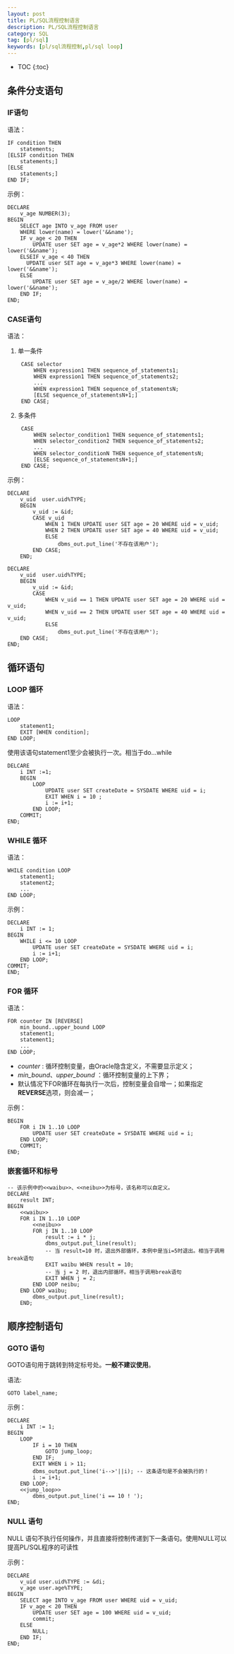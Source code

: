 ```yaml
---
layout: post
title: PL/SQL流程控制语言
description: PL/SQL流程控制语言
category: SQL
tag: [pl/sql]
keywords: [pl/sql流程控制,pl/sql loop]
---
```


* TOC
{:toc}

## 条件分支语句

### IF语句

语法：

	IF condition THEN
		statements;
	[ELSIF condition THEN
		statements;]
	[ELSE
		statements;]
	END IF;

示例：

	DECLARE
		v_age NUMBER(3);
	BEGIN
		SELECT age INTO v_age FROM user
		WHERE lower(name) = lower('&&name');
		IF v_age < 20 THEN
			UPDATE user SET age = v_age*2 WHERE lower(name) = lower('&&name');
		ELSEIF v_age < 40 THEN
		  UPDATE user SET age = v_age*3 WHERE lower(name) = lower('&&name');
		ELSE
			UPDATE user SET age = v_age/2 WHERE lower(name) = lower('&&name');
		END IF;
	END;

### CASE语句

语法：

1. 单一条件

		CASE selector
			WHEN expression1 THEN sequence_of_statements1;
			WHEN expression1 THEN sequence_of_statements2;
			...
			WHEN expression1 THEN sequence_of_statementsN;
			[ELSE sequence_of_statementsN+1;]
		END CASE;

2. 多条件

		CASE
			WHEN selector_condition1 THEN sequence_of_statements1;
			WHEN selector_condition2 THEN sequence_of_statements2;
			...
			WHEN selector_conditionN THEN sequence_of_statementsN;
			[ELSE sequence_of_statementsN+1;]
		END CASE;

示例：

	DECLARE
		v_uid  user.uid%TYPE;
		BEGIN
			v_uid := &id;
			CASE v_uid
				WHEN 1 THEN UPDATE user SET age = 20 WHERE uid = v_uid;
				WHEN 2 THEN UPDATE user SET age = 40 WHERE uid = v_uid;
				ELSE
					dbms_out.put_line('不存在该用户');
			END CASE;
		END;

	DECLARE
		v_uid  user.uid%TYPE;
		BEGIN
			v_uid := &id;
			CASE
				WHEN v_uid == 1 THEN UPDATE user SET age = 20 WHERE uid = v_uid;
				WHEN v_uid == 2 THEN UPDATE user SET age = 40 WHERE uid = v_uid;
				ELSE
					dbms_out.put_line('不存在该用户');
		END CASE;
	END;

## 循环语句

### LOOP 循环

语法：

	LOOP
		statement1;
		EXIT [WHEN condition];
	END LOOP;

使用该语句statement1至少会被执行一次。相当于do...while

	DELCARE
		i INT :=1;
		BEGIN
			LOOP
				UPDATE user SET createDate = SYSDATE WHERE uid = i;
				EXIT WHEN i = 10 ;
				i := i+1;
			END LOOP;
		COMMIT;
	END;

### WHILE 循环

语法：

	WHILE condition LOOP
		statement1;
		statement2;
		...
	END LOOP;

示例：

	DECLARE
		i INT := 1;
	BEGIN
		WHILE i <= 10 LOOP
			UPDATE user SET createDate = SYSDATE WHERE uid = i;
			i := i+1;
		END LOOP;
	COMMIT;
	END;

### FOR 循环

语法：

	FOR counter IN [REVERSE]
		min_bound..upper_bound LOOP
		statement1;
		statement1;
		...
	END LOOP;

* _counter_ : 循环控制变量，由Oracle隐含定义，不需要显示定义；
* _min_bound_、_upper_bound_ ：循环控制变量的上下界；
* 默认情况下FOR循环在每执行一次后，控制变量会自增一；如果指定**REVERSE**选项，则会减一；

示例：

	BEGIN
		FOR i IN 1..10 LOOP
			UPDATE user SET createDate = SYSDATE WHERE uid = i;
		END LOOP;
		COMMIT;
	END;

### 嵌套循环和标号

    -- 该示例中的<<waibu>>、<<neibu>>为标号，该名称可以自定义。
    DECLARE
		result INT;
	BEGIN
		<<waibu>>
		FOR i IN 1..10 LOOP
			<<neibu>>
			FOR j IN 1..10 LOOP
			    result := i * j;
				dbms_output.put_line(result);
				-- 当 result=10 时，退出外部循环，本例中是当i=5时退出。相当于调用break语句
				EXIT waibu WHEN result = 10; 
				-- 当 j = 2 时，退出内部循环。相当于调用break语句
				EXIT WHEN j = 2; 
			END LOOP neibu;
		END LOOP waibu;
			dbms_output.put_line(result);
		END;

## 顺序控制语句

### GOTO 语句

GOTO语句用于跳转到特定标号处。**一般不建议使用**。

语法:

	GOTO label_name;

示例：

	DECLARE
		i INT := 1;
	BEGIN
		LOOP
			IF i = 10 THEN
				GOTO jump_loop;
			END IF;
			EXIT WHEN i > 11;
			dbms_output.put_line('i-->'||i); -- 这条语句是不会被执行的！
			i := i+1;
		END LOOP;
		<<jump_loop>>
			dbms_output.put_line('i == 10 ! ');
	END;

### NULL 语句

NULL 语句不执行任何操作，并且直接将控制传递到下一条语句。使用NULL可以提高PL/SQL程序的可读性

示例：

	DECLARE
		v_uid user.uid%TYPE := &di;
		v_age user.age%TYPE;
	BEGIN
		SELECT age INTO v_age FROM user WHERE uid = v_uid;
		IF v_age < 20 THEN
			UPDATE user SET age = 100 WHERE uid = v_uid;
			commit;
		ELSE
			NULL;
		END IF;
	END;